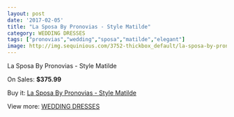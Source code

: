 ```yaml
---
layout: post
date: '2017-02-05'
title: "La Sposa By Pronovias - Style Matilde"
category: WEDDING DRESSES
tags: ["pronovias","wedding","sposa","matilde","elegant"]
image: http://img.sequinious.com/3752-thickbox_default/la-sposa-by-pronovias-style-matilde.jpg
---
```

La Sposa By Pronovias - Style Matilde

On Sales: **$375.99**
<a href="https://www.sequinious.com/wedding-dresses/1530-la-sposa-by-pronovias-style-matilde.html"><amp-img layout="responsive" width="600" height="600" src="//img.sequinious.com/3752-thickbox_default/la-sposa-by-pronovias-style-matilde.jpg" alt="La Sposa By Pronovias - Style Matilde 0" /></a>
<a href="https://www.sequinious.com/wedding-dresses/1530-la-sposa-by-pronovias-style-matilde.html"><amp-img layout="responsive" width="600" height="600" src="//img.sequinious.com/3754-thickbox_default/la-sposa-by-pronovias-style-matilde.jpg" alt="La Sposa By Pronovias - Style Matilde 1" /></a>
<a href="https://www.sequinious.com/wedding-dresses/1530-la-sposa-by-pronovias-style-matilde.html"><amp-img layout="responsive" width="600" height="600" src="//img.sequinious.com/3753-thickbox_default/la-sposa-by-pronovias-style-matilde.jpg" alt="La Sposa By Pronovias - Style Matilde 2" /></a>

Buy it: [La Sposa By Pronovias - Style Matilde](https://www.sequinious.com/wedding-dresses/1530-la-sposa-by-pronovias-style-matilde.html "La Sposa By Pronovias - Style Matilde")

View more: [WEDDING DRESSES](https://www.sequinious.com/2-wedding-dresses "WEDDING DRESSES")